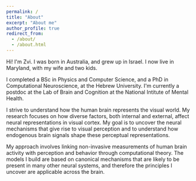 ```yaml
---
permalink: /
title: "About"
excerpt: "About me"
author_profile: true
redirect_from: 
  - /about/
  - /about.html
---
```


Hi! I'm Zvi. I was born in Australia, and grew up in Israel. I now live in Maryland, with my wife and two kids. 

I completed a BSc in Physics and Computer Science, and a PhD in Computational Neuroscience, at the Hebrew University. I'm currently a postdoc at the Lab of Brain and Cognition at the National Intitute of Mental Health. 

I strive to understand how the human brain represents the visual world. My research focuses on how diverse factors, both internal and external, affect neural representations in visual cortex. My goal is to uncover the neural mechanisms that give rise to visual perception and to understand how endogenous brain signals shape these perceptual representations. 

My approach involves linking non-invasive measurements of human brain activity with perception and behavior through computational theory. The models I build are based on canonical mechanisms that are likely to be present in many other neural systems, and therefore the principles I uncover are applicable across the brain.
 

